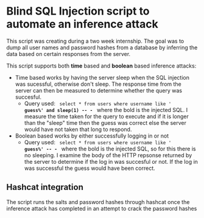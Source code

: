 # Blind SQL Injection script to automate an inference attack
  This script was creating during a two week internship. The goal was to dump all user names and password hashes from a database by inferring the data based on certain responses from the server.
  
This script supports both **time** based and **boolean** based inference attacks:
* Time based works by having the server sleep when the SQL injection was sucessful, otherwise don't sleep. The response time from the server can then be measured to determine whether the query was succesful.  
    + Query used: <code> select * from users where username like ' <b> guess%' and sleep(1) -- -</b> </code> where the bold is the injected SQL. I measure the time taken for the query to execute and if it is longer than the "sleep" time then the guess was correct else the server would have not taken that long to respond.
* Boolean based works by either successfully logging in or not  
    + Query used: <code> select * from users where username like ' <b> guess%' -- -</b> </code> where the bold is the injected SQL, so for this there is no sleeping. I examine the body of the HTTP repsonse returned by the server to determine if the log in was succesful or not. If the log in was successful the guess would have been correct.
    
## Hashcat integration
The script runs the salts and password hashes through hashcat once the inference attack has completed in an attempt to crack the password hashes
